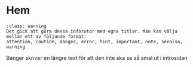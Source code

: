 # Hem

```{admonition} **Detta** är *mycket* viktigt!
:class: warning
Det gick att göra dessa inforutor med egna titlar. Man kan välja mellan ett av följande format:
attention, caution, danger, error, hint, important, note, seealso, warning
```

Banger skriver en längre text för att den inte ska se så smal ut i introsidan

```{tableofcontents}
```